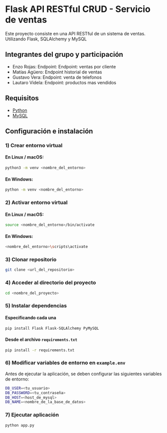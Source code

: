 # Flask API RESTful CRUD - Servicio de ventas

Este proyecto consiste en una API RESTful de un sistema de ventas. Utilizando Flask, SQLAlchemy y MySQL

## Integrantes del grupo y participación

- Enzo Rojas: Endpoint: Endpoint: ventas por cliente
- Matías Agüero: Endpoint historial de ventas
- Gustavo Vera: Endpoint: venta de telefonos
- Lautaro Videla: Endpoint: productos mas vendidos

## Requisitos

- [Python](https://www.python.org/downloads/)
- [MySQL](https://dev.mysql.com/downloads/mysql/)

## Configuración e instalación

### 1) Crear entorno virtual

#### En Linux / macOS:
```sh
python3 -m venv <nombre_del_entorno>
```

#### En Windows:
```sh
python -m venv <nombre_del_entorno>
```

### 2) Activar entorno virtual

#### En Linux / macOS:
```sh
source <nombre_del_entorno>/bin/activate
```

#### En Windows:
```sh
<nombre_del_entorno>\scripts\activate
```

### 3) Clonar repositorio

```sh
git clone <url_del_repositorio>
```

### 4) Acceder al directorio del proyecto
```sh
cd <nombre_del_proyecto>
```

### 5) Instalar dependencias

#### Especificando cada una
```sh
pip install Flask Flask-SQLAlchemy PyMySQL
```

#### Desde el archivo `requirements.txt`
```sh
pip install -r requirements.txt
```

### 6) Modificar variables de entorno en `example.env`

Antes de ejecutar la aplicación, se deben configurar las siguientes variables de entorno:

```sh
DB_USER=<tu_usuario>
DB_PASSWORD=<tu_contraseña>
DB_HOST=<host_de_mysql>
DB_NAME=<nombre_de_la_base_de_datos>
```
### 7) Ejecutar aplicación
```sh
python app.py
```